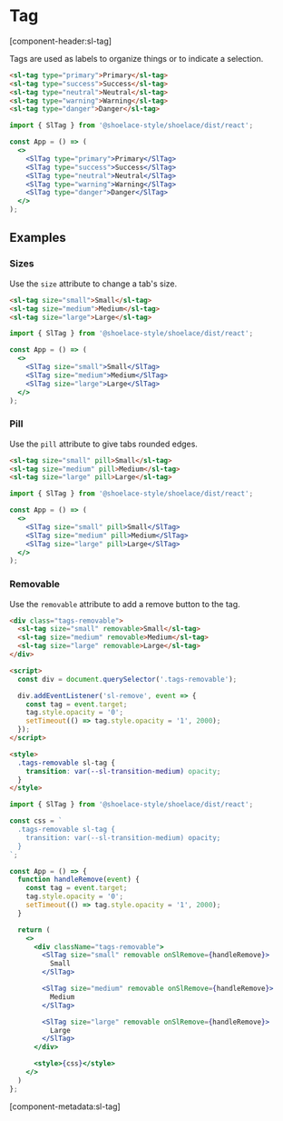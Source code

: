 # Tag

[component-header:sl-tag]

Tags are used as labels to organize things or to indicate a selection.

```html preview
<sl-tag type="primary">Primary</sl-tag>
<sl-tag type="success">Success</sl-tag>
<sl-tag type="neutral">Neutral</sl-tag>
<sl-tag type="warning">Warning</sl-tag>
<sl-tag type="danger">Danger</sl-tag>
```


```jsx react
import { SlTag } from '@shoelace-style/shoelace/dist/react';

const App = () => (
  <>
    <SlTag type="primary">Primary</SlTag>
    <SlTag type="success">Success</SlTag>
    <SlTag type="neutral">Neutral</SlTag>
    <SlTag type="warning">Warning</SlTag>
    <SlTag type="danger">Danger</SlTag> 
  </>
);
```

## Examples

### Sizes

Use the `size` attribute to change a tab's size.

```html preview
<sl-tag size="small">Small</sl-tag>
<sl-tag size="medium">Medium</sl-tag>
<sl-tag size="large">Large</sl-tag>
```

```jsx react
import { SlTag } from '@shoelace-style/shoelace/dist/react';

const App = () => (
  <>
    <SlTag size="small">Small</SlTag>
    <SlTag size="medium">Medium</SlTag>
    <SlTag size="large">Large</SlTag>
  </>
);
```

### Pill

Use the `pill` attribute to give tabs rounded edges.

```html preview
<sl-tag size="small" pill>Small</sl-tag>
<sl-tag size="medium" pill>Medium</sl-tag>
<sl-tag size="large" pill>Large</sl-tag>
```

```jsx react
import { SlTag } from '@shoelace-style/shoelace/dist/react';

const App = () => (
  <>
    <SlTag size="small" pill>Small</SlTag>
    <SlTag size="medium" pill>Medium</SlTag>
    <SlTag size="large" pill>Large</SlTag>
  </>
);
```

### Removable

Use the `removable` attribute to add a remove button to the tag.

```html preview
<div class="tags-removable">
  <sl-tag size="small" removable>Small</sl-tag>
  <sl-tag size="medium" removable>Medium</sl-tag>
  <sl-tag size="large" removable>Large</sl-tag>
</div>

<script>
  const div = document.querySelector('.tags-removable');

  div.addEventListener('sl-remove', event => {
    const tag = event.target;
    tag.style.opacity = '0';
    setTimeout(() => tag.style.opacity = '1', 2000);
  });
</script>

<style>
  .tags-removable sl-tag {
    transition: var(--sl-transition-medium) opacity;
  }
</style>
```

```jsx react
import { SlTag } from '@shoelace-style/shoelace/dist/react';

const css = `
  .tags-removable sl-tag {
    transition: var(--sl-transition-medium) opacity;
  }
`;

const App = () => {
  function handleRemove(event) {
    const tag = event.target;
    tag.style.opacity = '0';
    setTimeout(() => tag.style.opacity = '1', 2000);
  }

  return (
    <>
      <div className="tags-removable">
        <SlTag size="small" removable onSlRemove={handleRemove}>
          Small
        </SlTag>

        <SlTag size="medium" removable onSlRemove={handleRemove}>
          Medium
        </SlTag>

        <SlTag size="large" removable onSlRemove={handleRemove}>
          Large
        </SlTag>
      </div>

      <style>{css}</style>
    </>
  )
};
```

[component-metadata:sl-tag]
